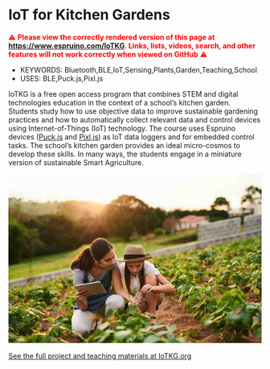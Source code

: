 <!--- Copyright (c) 2021 Gordon Williams, Pur3 Ltd. See the file LICENSE for copying permission. -->
IoT for Kitchen Gardens
=======================

<span style="color:red">:warning: **Please view the correctly rendered version of this page at https://www.espruino.com/IoTKG. Links, lists, videos, search, and other features will not work correctly when viewed on GitHub** :warning:</span>

* KEYWORDS: Bluetooth,BLE,IoT,Sensing,Plants,Garden,Teaching,School
* USES: BLE,Puck.js,Pixl.js

IoTKG is a free open access program that combines STEM and digital technologies education in the context of a school’s kitchen garden. Students study how to use objective data to improve sustainable gardening practices and how to automatically collect relevant data and control devices using Internet-of-Things (IoT) technology.  The course uses Espruino devices ([Puck.js](/Puck.js) and [Pixl.js](/Pixl.js)) as IoT data loggers and for embedded control tasks. The school’s kitchen garden provides an ideal micro-cosmos to develop these skills. In many ways, the students engage in a miniature version of sustainable Smart Agriculture.

![](IoTKG.jpg)

[See the full project and teaching materials at IoTKG.org](https://iotkg.org/)
